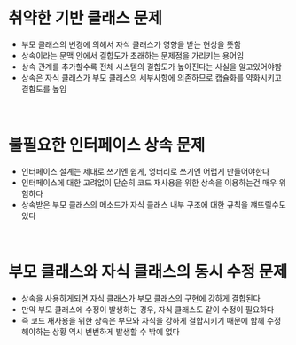 # 취약한 기반 클래스 문제

- 부모 클래스의 변경에 의해서 자식 클래스가 영향을 받는 현상을 뜻함
- 상속이라는 문맥 안에서 결합도가 초래하는 문제점을 가리키는 용어임
- 상속 관계를 추가할수록 전체 시스템의 결합도가 높아진다는 사실을 알고있어야함
- 상속은 자식 클래스가 부모 클래스의 세부사항에 의존하므로 캡슐화를 약화시키고 결합도를 높임

<br>

# 불필요한 인터페이스 상속 문제

- 인터페이스 설계는 제대로 쓰기엔 쉽게, 엉터리로 쓰기엔 어렵게 만들어야한다
- 인터페이스에 대한 고려없이 단순히 코드 재사용을 위한 상속을 이용하는건 매우 위험하다
- 상속받은 부모 클래스의 메소드가 자식 클래스 내부 구조에 대한 규칙을 꺠뜨릴수도 있다

<br>

# 부모 클래스와 자식 클래스의 동시 수정 문제

- 상속을 사용하게되면 자식 클래스가 부모 클래스의 구현에 강하게 결합된다
- 만약 부모 클래스에 수정이 발생하는 경우, 자식 클래스도 같이 수정이 필요하다
- 즉 코드 재사용을 위한 상속은 부모와 자식을 강하게 결합시키기 때문에 함께 수정해야하는 상황 역시 빈번하게 발생할 수 밖에 없다
